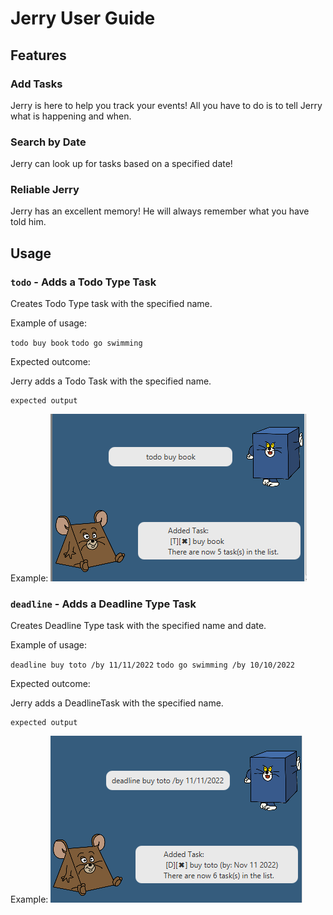 # Jerry User Guide

## Features 

### Add Tasks
Jerry is here to help you track your events!
All you have to do is to tell Jerry what is happening and when.

### Search by Date
Jerry can look up for tasks based on a specified date! 

### Reliable Jerry
Jerry has an excellent memory! 
He will always remember what you have told him.

## Usage

### `todo` - Adds a Todo Type Task

Creates Todo Type task with the specified name.

Example of usage: 

`todo buy book`
`todo go swimming`

Expected outcome:

Jerry adds a Todo Task with the specified name.

```
expected output
```
Example:
![](./assets/todo.png)

### `deadline` - Adds a Deadline Type Task

Creates Deadline Type task with the specified name and date.

Example of usage: 

`deadline buy toto /by 11/11/2022`
`todo go swimming /by 10/10/2022`

Expected outcome:

Jerry adds a DeadlineTask with the specified name.

```
expected output
```
Example:
![](./assets/deadline.png)
